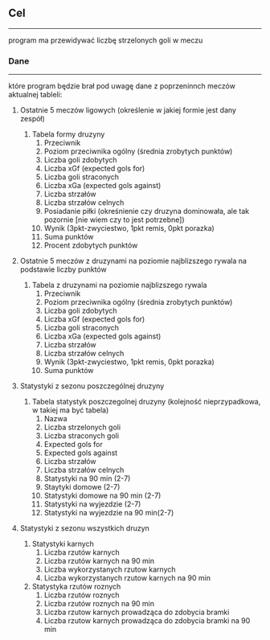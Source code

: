 ## Cel
---
program ma przewidywać liczbę strzelonych goli w meczu

### **Dane** 
---
które program będzie brał pod uwagę dane z poprzeninnch meczów aktualnej tableli:

 1. Ostatnie 5 meczów ligowych (określenie w jakiej formie jest dany zespół)
    1. Tabela formy druzyny
         1. Przeciwnik
         2. Poziom przeciwnika ogólny (średnia zrobytych punktów)
         3. Liczba goli zdobytych
         4. Liczba xGf (expected gols for)
         5. Liczba goli straconych
         6. Liczba xGa (expected gols against) 
         7. Liczba strzałów
         7. Liczba strzałów celnych
         7. Posiadanie piłki (okreśnienie czy druzyna dominowała, ale tak pozornie [nie wiem czy to jest potrzebne])
         7. Wynik (3pkt-zwyciestwo, 1pkt remis, 0pkt porazka)
         8. Suma punktów
         9. Procent zdobytych punktów
        

 2. Ostatnie 5 meczów z druzynami na poziomie najblizszego rywala na podstawie liczby punktów
    1. Tabela z druzynami na poziomie najblizszego rywala 
         1. Przeciwnik
         2. Poziom przeciwnika ogólny (średnia zrobytych punktów)
         3. Liczba goli zdobytych
         4. Liczba xGf (expected gols for)
         5. Liczba goli straconych
         6. Liczba xGa (expected gols against) 
         7. Liczba strzałów
         7. Liczba strzałów celnych
         7. Wynik (3pkt-zwyciestwo, 1pkt remis, 0pkt porazka)
         8. Suma punktów
         
 3. Statystyki z sezonu poszczególnej druzyny
     1. Tabela statystyk poszczegolnej druzyny (kolejność nieprzypadkowa, w takiej ma być tabela)
         1. Nazwa
         2. Liczba strzelonych goli
         3. Liczba straconych goli
         4. Expected gols for
         5. Expected gols against
         6. Liczba strzałów
         7. Liczba strzałów celnych
         8. Statystyki na 90 min (2-7)
         9. Staytyki domowe (2-7)
         10. Statystyki domowe na 90 min (2-7)
         11. Statystyki na wyjezdzie (2-7)
         12. Statystyki na wyjezdzie na 90 min(2-7)

 4. Statystyki z sezonu wszystkich druzyn
    1. Statystyki karnych
         1. Liczba rzutów karnych
         2. Liczba rzutów karnych na 90 min
         3. Liczba wykorzystanych rzutow karnych
         4. Liczba wykorzystanych rzutow karnych na 90 min
    2. Statystyka rzutów roznych
         1. Liczba rzutów roznych
         2. Liczba rzutów roznych na 90 min
         3. Liczba rzutow karnych prowadząca do zdobycia bramki
         4. Liczba rzutow karnych prowadząca do zdobycia bramki na 90 min
 




